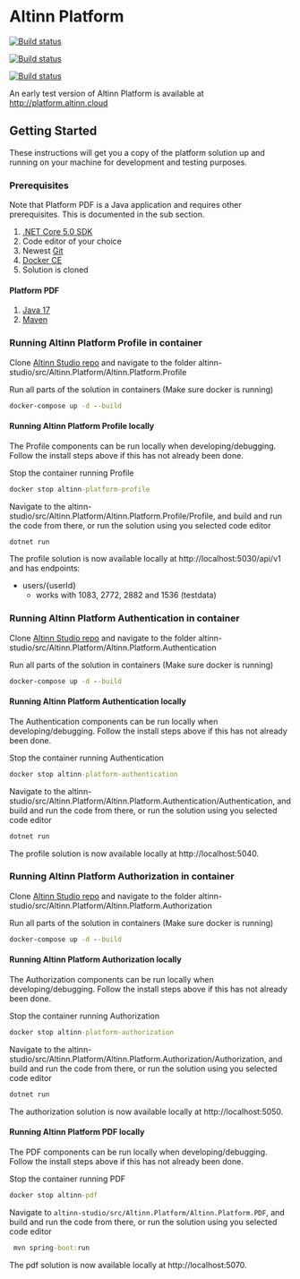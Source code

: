 # Altinn Platform

[![Build status](https://dev.azure.com/brreg/altinn-studio/_apis/build/status/altinn-platform/altinn-register-master)](https://dev.azure.com/brreg/altinn-studio/_build/latest?definitionId=35)

[![Build status](https://dev.azure.com/brreg/altinn-studio/_apis/build/status/altinn-platform/altinn-storage-master)](https://dev.azure.com/brreg/altinn-studio/_build/latest?definitionId=30)

[![Build status](https://dev.azure.com/brreg/altinn-studio/_apis/build/status/altinn-platform/altinn-profile-master)](https://dev.azure.com/brreg/altinn-studio/_build/latest?definitionId=38)

An early test version of Altinn Platform is available at http://platform.altinn.cloud

## Getting Started

These instructions will get you a copy of the platform solution up and running on your machine for development and testing purposes.

### Prerequisites

Note that Platform PDF is a Java application and requires other prerequisites.
This is documented in the sub section.

1. [.NET Core 5.0 SDK](https://dotnet.microsoft.com/download/dotnet/5.0)
2. Code editor of your choice
3. Newest [Git](https://git-scm.com/downloads)
4. [Docker CE](https://www.docker.com/get-docker)
5. Solution is cloned

#### Platform PDF
1. [Java 17](https://jdk.java.net/17/)
2. [Maven](https://maven.apache.org/download.cgi)


### Running Altinn Platform Profile in container

Clone [Altinn Studio repo](https://github.com/Altinn/altinn-studio) and navigate to the folder altinn-studio/src/Altinn.Platform/Altinn.Platform.Profile

Run all parts of the solution in containers (Make sure docker is running)

```cmd
docker-compose up -d --build
```

#### Running Altinn Platform Profile locally

The Profile components can be run locally when developing/debugging. Follow the install steps above if this has not already been done.

Stop the container running Profile

```cmd
docker stop altinn-platform-profile
```

Navigate to the altinn-studio/src/Altinn.Platform/Altinn.Platform.Profile/Profile, and build and run the code from there, or run the solution using you selected code editor

```cmd
dotnet run
```

The profile solution is now available locally at http://localhost:5030/api/v1 and has endpoints:

- users/{userId}
  - works with 1083, 2772, 2882 and 1536 (testdata)

### Running Altinn Platform Authentication in container

Clone [Altinn Studio repo](https://github.com/Altinn/altinn-studio) and navigate to the folder altinn-studio/src/Altinn.Platform/Altinn.Platform.Authentication

Run all parts of the solution in containers (Make sure docker is running)

```cmd
docker-compose up -d --build
```

#### Running Altinn Platform Authentication locally

The Authentication components can be run locally when developing/debugging. Follow the install steps above if this has not already been done.

Stop the container running Authentication

```cmd
docker stop altinn-platform-authentication
```

Navigate to the altinn-studio/src/Altinn.Platform/Altinn.Platform.Authentication/Authentication, and build and run the code from there, or run the solution using you selected code editor

```cmd
dotnet run
```

The profile solution is now available locally at http://localhost:5040.

### Running Altinn Platform Authorization in container

Clone [Altinn Studio repo](https://github.com/Altinn/altinn-studio) and navigate to the folder altinn-studio/src/Altinn.Platform/Altinn.Platform.Authorization

Run all parts of the solution in containers (Make sure docker is running)

```cmd
docker-compose up -d --build
```

#### Running Altinn Platform Authorization locally

The Authorization components can be run locally when developing/debugging. Follow the install steps above if this has not already been done.

Stop the container running Authorization

```cmd
docker stop altinn-platform-authorization
```

Navigate to the altinn-studio/src/Altinn.Platform/Altinn.Platform.Authorization/Authorization, and build and run the code from there, or run the solution using you selected code editor

```cmd
dotnet run
```

The authorization solution is now available locally at http://localhost:5050.



#### Running Altinn Platform PDF locally

The PDF components can be run locally when developing/debugging. Follow the install steps above if this has not already been done.

Stop the container running PDF

```cmd
docker stop altinn-pdf
```

Navigate to `altinn-studio/src/Altinn.Platform/Altinn.Platform.PDF`, and build and run the code from there, or run the solution using you selected code editor

```cmd
 mvn spring-boot:run
```

The pdf solution is now available locally at http://localhost:5070.
